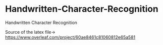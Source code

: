 # Handwritten-Character-Recognition
Handwritten Character Recognition

Source of the  latex file-> https://www.overleaf.com/project/60ae8461c81060812e65a581
